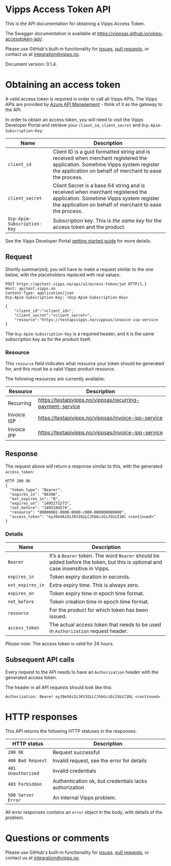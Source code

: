 # Vipps Access Token API

This is the API documentation for obtaining a Vipps Access Token.

The Swagger documentation is available at https://vippsas.github.io/vipps-accesstoken-api/.

Please use GitHub's built-in functionality for
[issues](https://github.com/vippsas/vipps-invoice-api/issues),
[pull requests](https://github.com/vippsas/vipps-invoice-api/pulls),
or contact us at integration@vipps.no.

Document version: 0.1.4.

# Obtaining an access token

A valid access token is required in order to call all Vipps APIs.
The Vipps APIs are provided by
[Azure API Management](https://docs.microsoft.com/en-us/azure/api-management/api-management-key-concepts) - think of it as the gateway to the API.

In order to obtain an access token, you will need to visit the Vipps Developer Portal and
retrieve your `client_id`, `client_secret` and `Ocp-Apim-Subscription-Key`:

| Name                        | Description                                 |
| --------------------------- | ------------------------------------------- |
| `client_id`                 | Client ID is a guid formatted string and is received when merchant registered the application. Sometime Vipps system register the application on behalf of merchant to ease the process. |
| `client_secret`             | Client Secret is a base 64 string and is received when merchant registered the application. Sometime Vipps system register the application on behalf of merchant to ease the process. |        
| `Ocp-Apim-Subscription-Key` | Subscription key. This is _the same key_ for the access token and the product.  |

See the Vipps Developer Portal
[getting started guide](https://github.com/vippsas/vipps-developers/blob/master/vipps-developer-portal-getting-started.md)
for more details.

## Request

Shortly summarized, you will have to make a request similar to the one below, with the placeholders replaced with real values:

```http
POST https://apitest.vipps.no/api/v2/access-token/jwt HTTP/1.1
Host: apitest.vipps.no
Content-Type: application/json
Ocp-Apim-Subscription-Key: <Ocp-Apim-Subscription-Key>

{
	"client_id":"<client_id>",
	"client_secret":"<client_secret>",
	"resource":"https://testapivipps.no/vippsas/invoice-isp-service
}

```

The `Ocp-Apim-Subscription-Key` is a required header, and it is the same subscription key as for the product itself.

### Resource

This `resource` field indicates what resource your token should be generated for,
and this must be a valid Vipps product resource.

The following resources are currently available:

| Resource                    | Description                                 |
| --------------------------- | ------------------------------------------- |
| Recurring  |  https://testapivipps.no/vippsas/recurring-payment-service |
| Invoice ISP  | https://testapivipps.no/vippsas/invoice-isp-service  |
| Invoice IPP   |  https://testapivipps.no/vippsas/invoice-ipp-service |

## Response

The request above will return a response similar to this, with the generated `access_token`:

```http
HTTP 200 OK
{
  "token_type": "Bearer",
  "expires_in": "86398",
  "ext_expires_in": "0",
  "expires_on": "1495271273",
  "not_before": "1495184574",
  "resource": "00000002-0000-0000-c000-000000000000",
  "access_token": "eyJ0eXAiOiJKV1QiLCJhbGciOiJSUzI1Ni <continued>"
}
```

### Details

| Name                        | Description                                 |
| --------------------------- | ------------------------------------------- |
| `Bearer`                    | It’s a `Bearer` token. The word `Bearer` should be added before the token, but this is optional and case insensitive in Vipps. |
| `expires_in`                | Token expiry duration in seconds. |
| `ext_expires_in`            | Extra expiry time. This is always zero. |
| `expires_on`                | Token expiry time in epoch time format. |
| `not_before`                | Token creation time in epoch time format. |
| `resource`                  | For the product for which token has been issued. |
| `access_token`              | The actual access token that needs to be used in `Authorization` request header. |

*Please note:* The access token is valid for 24 hours.

## Subsequent API calls

Every request to the API needs to have an `Authorization` header with the generated access token.

The header in all API requests should look like this:

```http
Authorization: Bearer eyJ0eXAiOiJKV1QiLCJhbGciOiJSUzI1Ni <continued>
```

# HTTP responses

This API returns the following HTTP statuses in the responses:

| HTTP status         | Description                                 |
| ------------------- | ------------------------------------------- |
| `200 OK`            | Request successful                          |
| `400 Bad Request`   | Invalid request, see the error for details  |
| `401 Unauthorized`  | Invalid credentials                         |
| `403 Forbidden`     | Authentication ok, but credentials lacks authorization  |
| `500 Server Error`  | An internal Vipps problem.                  |

All error responses contains an `error` object in the body, with details of the problem.

# Questions or comments

Please use GitHub's built-in functionality for
[issues](https://github.com/vippsas/vipps-recurring-api/issues),
[pull requests](https://github.com/vippsas/vipps-recurring-api/pulls),
or contact us at integration@vipps.no.
